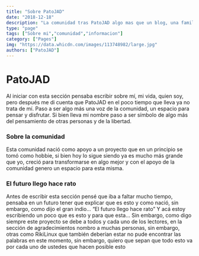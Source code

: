 ```yaml
---
title: "Sobre PatoJAD"
date: "2018-12-18"
description: "La comunidad tras PatoJAD algo mas que un blog, una familia"
type: "page"
tags: ["Sobre mi","comunidad","informacion"]
category: ["Pages"]
img: "https://data.whicdn.com/images/113748982/large.jpg"
authors: ["PatoJAD"]
---
```


# PatoJAD

Al iniciar con esta sección pensaba escribir sobre mí, mi vida, quien soy, pero después me di cuenta que PatoJAD en el poco tiempo que lleva ya no trata de mí. Paso a ser algo más una voz de la comunidad, un espacio para pensar y disfrutar. Si bien lleva mi nombre paso a ser símbolo de algo más del pensamiento de otras personas y de la libertad.

### Sobre la comunidad

Esta comunidad nació como apoyo a un proyecto que en un principio se tomó como hobbie, si bien hoy lo sigue siendo ya es mucho más grande que yo, creció para transformarse en algo mejor y con el apoyo de la comunidad genero un espacio para esta misma.

### El futuro llego hace rato

Antes de escribir esta sección pensé que iba a faltar mucho tiempo, pensaba en un futuro tener que explicar que es esto y como nació, sin embargo, como dijo el gran indio… “El futuro llego hace rato” Y acá estoy escribiendo un poco que es esto y para que esta… Sin embargo, como digo siempre este proyecto se debe a todos y cada uno de los lectores, en la sección de agradecimientos nombro a muchas personas, sin embargo, otras como RikiLinux que también deberían estar no pude encontrar las palabras en este momento, sin embargo, quiero que sepan que todo esto va por cada uno de ustedes que hacen posible esto
